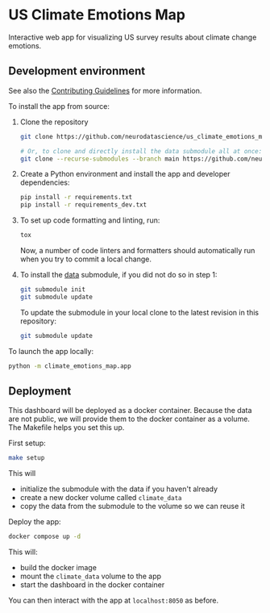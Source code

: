 # US Climate Emotions Map
Interactive web app for visualizing US survey results about climate change emotions.


## Development environment

See also the [Contributing Guidelines](CONTRIBUTING.md) for more information.

To install the app from source:

1. Clone the repository
    ```bash
    git clone https://github.com/neurodatascience/us_climate_emotions_map.git

    # Or, to clone and directly install the data submodule all at once:
    git clone --recurse-submodules --branch main https://github.com/neurodatascience/us_climate_emotions_map.git
    ```

2. Create a Python environment and install the app and developer dependencies:

    ```bash
    pip install -r requirements.txt
    pip install -r requirements_dev.txt
    ```

2. To set up code formatting and linting, run:
    ```bash
    tox
    ```
    Now, a number of code linters and formatters should automatically run when you try to commit a local change.

3. To install the [data](https://github.com/neurodatascience/us_climate_emotions_data) submodule, if you did not do so in step 1:
    ```bash
    git submodule init
    git submodule update
    ```

    To update the submodule in your local clone to the latest revision in this repository:
    ```bash
    git submodule update
    ```

To launch the app locally:
```bash
python -m climate_emotions_map.app
```

## Deployment

This dashboard will be deployed as a docker container.
Because the data are not public, we will provide them to the docker
container as a volume. The Makefile helps you set this up.

First setup:
```bash
make setup
```

This will
- initialize the submodule with the data if you haven't already
- create a new docker volume called `climate_data`
- copy the data from the submodule to the volume so we can reuse it

Deploy the app:
```bash
docker compose up -d
```

This will:
- build the docker image
- mount the `climate_data` volume to the app
- start the dashboard in the docker container

You can then interact with the app at `localhost:8050` as before.
